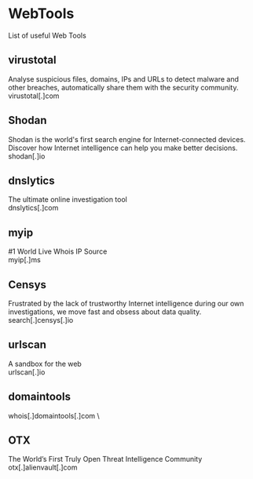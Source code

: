 # WebTools
List of useful Web Tools

## virustotal
Analyse suspicious files, domains, IPs and URLs to detect malware and other breaches, automatically share them with the security community. \
virustotal[.]com

## Shodan 
Shodan is the world's first search engine for Internet-connected devices. Discover how Internet intelligence can help you make better decisions. \
shodan[.]io

## dnslytics
The ultimate online investigation tool \
dnslytics[.]com

## myip
#1 World Live Whois IP Source \
myip[.]ms

## Censys
Frustrated by the lack of trustworthy Internet intelligence during our own investigations, we move fast and obsess about data quality. \
search[.]censys[.]io

## urlscan
A sandbox for the web \
urlscan[.]io

## domaintools
whois[.]domaintools[.]com \

## OTX
The World’s First Truly Open Threat Intelligence Community \
otx[.]alienvault[.]com


